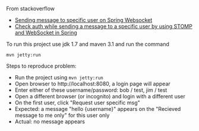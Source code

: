From stackoverflow

- [Sending message to specific user on Spring Websocket](http://stackoverflow.com/questions/22367223/sending-message-to-specific-user-on-spring-websocket)
- [Check auth while sending a message to a specific user by using STOMP and WebSocket in Spring](http://stackoverflow.com/questions/25646671/check-auth-while-sending-a-message-to-a-specific-user-by-using-stomp-and-websock/25647822#25647822)

To run this project use jdk 1.7 and maven 3.1 and run the command

`mvn jetty:run`

Steps to reproduce problem:

* Run the project using `mvn jetty:run`
* Open browser to http://localhost:8080, a login page will appear
* Enter either of these username/password: bob / test, jim / test
* Open a different browser (or incognito) and login with a different user
* On the first user, click "Request user specific msg"
* Expected: a message "hello {username}" appears on the "Recieved message to me only" for this user only
* Actual: no message appears